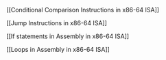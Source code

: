 
[[Conditional Comparison Instructions in x86-64 ISA]]

[[Jump Instructions in x86-64 ISA]]

[[If statements in Assembly in x86-64 ISA]]

[[Loops in Assembly in x86-64 ISA]]


